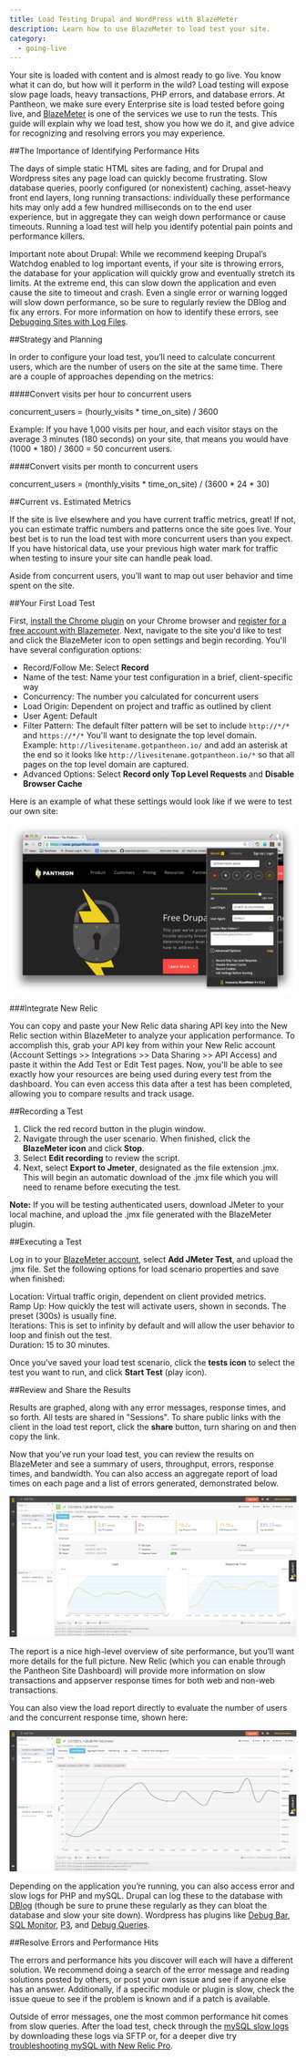 ```yaml
---
title: Load Testing Drupal and WordPress with BlazeMeter
description: Learn how to use BlazeMeter to load test your site.
category:
  - going-live
---
```

Your site is loaded with content and is almost ready to go live. You know what it can do, but how will it perform in the wild? Load testing will expose slow page loads, heavy transactions, PHP errors, and database errors. At Pantheon, we make sure every Enterprise site is load tested before going live, and [BlazeMeter](http://blazemeter.com) is one of the services we use to run the tests. This guide will explain why we load test, show you how we do it, and give advice for recognizing and resolving errors you may experience.

##The Importance of Identifying Performance Hits

The days of simple static HTML sites are fading, and for Drupal and Wordpress sites any page load can quickly become frustrating. Slow database queries, poorly configured (or nonexistent) caching, asset-heavy front end layers, long running transactions: individually these performance hits may only add a few hundred milliseconds on to the end user experience, but in aggregate they can weigh down performance or cause timeouts. Running a load test will help you identify potential pain points and performance killers.

Important note about Drupal: While we recommend keeping Drupal’s Watchdog enabled to log important events, if your site is throwing errors, the database for your application will quickly grow and eventually stretch its limits. At the extreme end, this can slow down the application and even cause the site to timeout and crash. Even a single error or warning logged will slow down performance, so be sure to regularly review the DBlog and fix any errors. For more information on how to identify these errors, see [Debugging Sites with Log Files](/docs/articles/sites/debugging-sites-with-log-files/).

##Strategy and Planning

In order to configure your load test, you’ll need to calculate concurrent users, which are the number of users on the site at the same time. There are a couple of approaches depending on the metrics:

####Convert visits per hour to concurrent users

concurrent_users = (hourly_visits * time_on_site) / 3600

Example: If you have 1,000 visits per hour, and each visitor stays on the average 3 minutes (180 seconds) on your site, that means you would have (1000 * 180) / 3600 = 50 concurrent users.

####Convert visits per month to concurrent users

concurrent_users = (monthly_visits * time_on_site) / (3600 * 24 * 30)

##Current vs. Estimated Metrics

If the site is live elsewhere and you have current traffic metrics, great! If not, you can estimate traffic numbers and patterns once the site goes live. Your best bet is to run the load test with more concurrent users than you expect. If you have historical data, use your previous high water mark for traffic when testing to insure your site can handle peak load.

Aside from concurrent users, you’ll want to map out user behavior and time spent on the site.


##Your First Load Test

First, [install the Chrome plugin](https://chrome.google.com/webstore/detail/blazemetertheloadtesti/mbopgmdnpcbohhpnfglgohlbhfongabi?hl=en) on your Chrome browser and [register for a free account with Blazemeter](http://blazemeter.com). Next, navigate to the site you'd like to test and click the BlazeMeter icon to open settings and begin recording. You'll have several configuration options:

- Record/Follow Me: Select **Record**
- Name of the test: Name your test configuration in a brief, client-specific way  
- Concurrency: The number you calculated for concurrent users
- Load Origin: Dependent on project and traffic as outlined by client
- User Agent: Default
- Filter Pattern: The default filter pattern will be set to include `http://*/*` and `https://*/*` You'll want to designate the top level domain.  
Example: `http://livesitename.gotpantheon.io/` and add an asterisk at the end so it looks like `http://livesitename.gotpantheon.io/*` so that all pages on the top level domain are captured.
- Advanced Options: Select **Record only Top Level Requests** and **Disable Browser Cache**

Here is an example of what these settings would look like if we were to test our own site:

![The BlazeMeter settings window](/source/docs/assets/images/blazemeter-settings-example.png)

###Integrate New Relic

You can copy and paste your New Relic data sharing API key into the New Relic section within BlazeMeter to analyze your application performance. To accomplish this, grab your API key from within your New Relic account (Account Settings >> Integrations >> Data Sharing >> API Access) and paste it within the Add Test or Edit Test pages. Now, you'll be able to see exactly how your resources are being used during every test from the dashboard. You can even access this data after a test has been completed, allowing you to compare results and track usage.

##Recording a Test

1. Click the red record button in the plugin window.
2. Navigate through the user scenario. When finished, click the **BlazeMeter icon** and click **Stop**.
3. Select **Edit recording** to review the script.
4. Next, select **Export to Jmeter**, designated as the file extension .jmx. This will begin an automatic download of the .jmx file which you will need to rename before executing the test.

**Note:** If you will be testing authenticated users, download JMeter to your local machine, and upload the .jmx file generated with the BlazeMeter plugin.

##Executing a Test

Log in to your [BlazeMeter account](https://a.blazemeter.com/user), select **Add JMeter Test**, and upload the .jmx file. Set the following options for load scenario properties and save when finished:  

 Location: Virtual traffic origin, dependent on client provided metrics.  
 Ramp Up: How quickly the test will activate users, shown in seconds. The preset (300s) is usually fine.  
 Iterations: This is set to infinity by default and will allow the user behavior to loop and finish out the test.  
 Duration: 15 to 30 minutes.  

Once you've saved your load test scenario, click the **tests icon** to select the test you want to run, and click **Start Test** (play icon).  

##Review and Share the Results

Results are graphed, along with any error messages, response times, and so forth. All tests are shared in "Sessions". To share public links with the client in the load test report, click the **share** button, turn sharing on and then copy the link.

Now that you’ve run your load test, you can review the results on BlazeMeter and see a summary of users, throughput, errors, response times, and bandwidth. You can also access an aggregate report of load times on each page and a list of errors generated, demonstrated below.

![The BlazeMeter settings window](/source/docs/assets/images/blazemeter-review-results.png)

The report is a nice high-level overview of site performance, but you’ll want more details for the full picture. New Relic (which you can enable through the Pantheon Site Dashboard) will provide more information on slow transactions and appserver response times for both web and non-web transactions.

You can also view the load report directly to evaluate the number of users and the concurrent response time, shown here:

![The BlazeMeter load report](/source/docs/assets/images/blazemeter-load-report.png)


Depending on the application you’re running, you can also access error and slow logs for PHP and mySQL. Drupal can log these to the database with [DBlog](https://api.drupal.org/api/drupal/modules!dblog!dblog.module/7) (though be sure to prune these regularly as they can bloat the database and slow your site down). Wordpress has plugins like [Debug Bar](https://wordpress.org/plugins/debug-bar/), [SQL Monitor](https://wordpress.org/plugins/sqlmon/), [P3](https://wordpress.org/plugins/p3-profiler/), and [Debug Queries](https://wordpress.org/plugins/debug-queries/).


##Resolve Errors and Performance Hits

The errors and performance hits you discover will each will have a different solution. We recommend doing a search of the error message and reading solutions posted by others, or post your own issue and see if anyone else has an answer. Additionally, if a specific module or plugin is slow, check the issue queue to see if the problem is known and if a patch is available.

Outside of error messages, one the most common performance hit comes from slow queries. After the load test, check through the [mySQL slow logs](https://www.getpantheon.com/docs/articles/sites/database/mysql-slow-log/) by downloading these logs via SFTP or, for a deeper dive try [troubleshooting mySQL with New Relic Pro](https://www.getpantheon.com/docs/articles/sites/newrelic/mysql-troubleshooting-with-new-relic-pro/).

